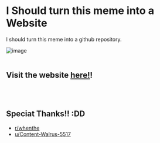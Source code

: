# I Should turn this meme into a Website
I should turn this meme into a github repository.

![image](https://ishouldturnthismemeintoaweb.site/assets/gifs/sam.gif)
<br><br>

## Visit the website [here!](https://ishouldturnthismemeintoaweb.sit)!

<br><br>

## Speciat Thanks!! :DD
- [r/whenthe](https://reddit.com/r/whenthe)<br>
- [u/Content-Walrus-5517](https://www.reddit.com/user/Content-Walrus-5517/)
